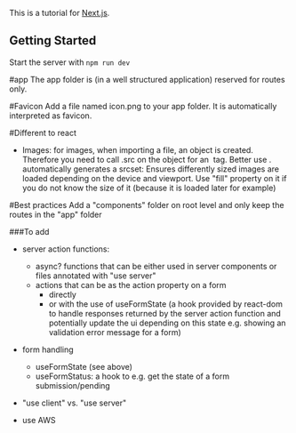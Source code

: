 This is a tutorial for [Next.js](https://nextjs.org/).

## Getting Started

Start the server with
`npm run dev`

#app
The app folder is (in a well structured application) reserved for routes only.

#Favicon
Add a file named icon.png to your app folder. It is automatically interpreted as favicon.

#Different to react
- Images: for images, when importing a file, an object is created. Therefore you need to call .src on the object for an <img> tag. Better use <Image>.
  <Image> automatically generates a srcset: Ensures differently sized images are loaded depending on the device and viewport.
  Use "fill" property on it if you do not know the size of it (because it is loaded later for example)

#Best practices
Add a "components" folder on root level and only keep the routes in the "app" folder


###To add
- server action functions:
	- async? functions that can be either used in server components or files annotated with "use server"
	- actions that can be as the action property on a form
		- directly
		- or with the use of useFormState
			(a hook provided by react-dom to handle responses returned by the server action function and potentially update the ui depending on this state 
			 e.g. showing an validation error message for a form)
	
- form handling
	- useFormState (see above)
	- useFormStatus: a hook to e.g. get the state of a form submission/pending
	
- "use client" vs. "use server"

- use AWS